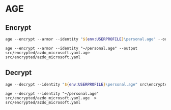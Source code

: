 # AGE

## Encrypt

```powershell
age --encrypt --armor --identity "${env:USERPROFILE}\personal.age" --output src\encrypted\azdo_microsoft.yaml.age src\encrypted\azdo_microsoft.yaml
```

```shell
age --encrypt --armor --identity "~/personal.age" --output src/encrypted/azdo_microsoft.yaml.age src/encrypted/azdo_microsoft.yaml
```

## Decrypt

```powershell
age --decrypt --identity "${env:USERPROFILE}\personal.age" src\encrypted\azdo_microsoft.yaml.age  > src\encrypted\azdo_microsoft.yaml
```

```shell
age --decrypt --identity "~/personal.age" src/encrypted/azdo_microsoft.yaml.age  > src/encrypted/azdo_microsoft.yaml
```
